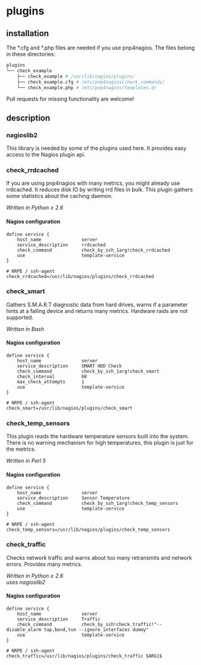 # plugins

## installation

The \*.cfg and \*.php files are needed if you use pnp4nagios. The files belong in these directories:
```perl
plugins
└── check_example
    ├── check_example # /usr/lib/nagios/plugins/
    ├── check_example.cfg # /etc/pnp4nagios/check_commands/
    └── check_example.php # /etc/pnp4nagios/templates.d/
```
Pull requests for missing functionality are welcome!

## description

### nagioslib2
This library is needed by some of the plugins used here. It provides easy access to the Nagios plugin api.

### check\_rrdcached
If you are using pnp4nagios with many metrics, you might already use rrdcached. It reduces disk IO by writing rrd files in bulk. This plugin gathers some statistics about the caching daemon.

*Written in Python &ge; 2.6*

#### Nagios configuration
```
define service {
    host_name               server
    service_description     rrdcached
    check_command           check_by_ssh_1arg!check_rrdcached
    use                     template-service
}
```
```dosini
# NRPE / ssh-agent
check_rrdcached=/usr/lib/nagios/plugins/check_rrdcached
```

### check\_smart
Gathers S.M.A.R.T diagnostic data from hard drives, warns if a parameter hints at a failing device and returns many metrics. Hardware raids are not supported.

*Written in Bash*

#### Nagios configuration
```
define service {
    host_name               server
    service_description     SMART HDD Check
    check_command           check_by_ssh_1arg!check_smart
    check_interval          60
    max_check_attempts      1
    use                     template-service
}
```
```dosini
# NRPE / ssh-agent
check_smart=/usr/lib/nagios/plugins/check_smart
```

### check_temp_sensors
This plugin reads the hardware temperature sensors built into the system. There is no warning mechanism for high temperatures, this plugin is just for the metrics.

*Written in Perl 5*

#### Nagios configuration
```
define service {
    host_name               server
    service_description     Sensor Temperature
    check_command           check_by_ssh_1arg!check_temp_sensors
    use                     template-service
}
```
```dosini
# NRPE / ssh-agent
check_temp_sensors=/usr/lib/nagios/plugins/check_temp_sensors
```

### check\_traffic
Checks network traffic and warns about too many retransmits and network errors. Provides many metrics.

*Written in Python &ge; 2.6*<br>
*uses nagioslib2*

#### Nagios configuration
```
define service {
    host_name               server
    service_description     Traffic
    check_command           check_by_ssh!check_traffic!"--disable_alarm tap,bond,tun --ignore_interfaces dummy"
    use                     template-service
}
```
```dosini
# NRPE / ssh-agent
check_traffic=/usr/lib/nagios/plugins/check_traffic $ARG1$
```
